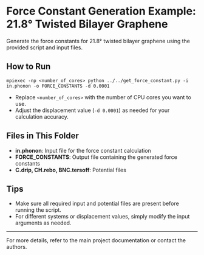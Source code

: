 # Force Constant Generation Example: 21.8° Twisted Bilayer Graphene

Generate the force constants for 21.8° twisted bilayer graphene using the provided script and input files.

## How to Run

```
mpiexec -np <number_of_cores> python ../../get_force_constant.py -i in.phonon -o FORCE_CONSTANTS -d 0.0001
```
- Replace `<number_of_cores>` with the number of CPU cores you want to use.
- Adjust the displacement value (`-d 0.0001`) as needed for your calculation accuracy.

## Files in This Folder
- **in.phonon**: Input file for the force constant calculation
- **FORCE_CONSTANTS**: Output file containing the generated force constants
- **C.drip, CH.rebo, BNC.tersoff**: Potential files 

## Tips
- Make sure all required input and potential files are present before running the script.
- For different systems or displacement values, simply modify the input arguments as needed.

---
For more details, refer to the main project documentation or contact the authors.
